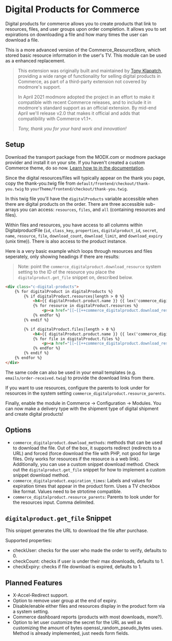 # Digital Products for Commerce

Digital products for commerce allows you to create products that link to resources, files, and user groups upon order completion. It allows you to set expirations on downloading a file and how many times the user can download a file.

This is a more advanced version of the Commerce_ResourceStore, which stored basic resource information in the user's TV. This module can be used as a enhanced replacement.

> This extension was originally built and maintained by [Tony Klapatch](https://github.com/tonyklapatch), providing a wide range of functionality for selling digital products in Commerce, as part of a third-party extension not covered by modmore's support.
>
> In April 2021 modmore adopted the project in an effort to make it compatible with recent Commerce releases, and to include it in modmore's standard support as an official extension. By mid-end April we'll release v2.0 that makes it official and adds that compatibility with Commerce v1.1+.
>
> _Tony, thank you for your hard work and innovation!_

## Setup

Download the transport package from the MODX.com or modmore package provider and install it on your site. If you haven't created a custom Commerce theme, do so now. [Learn how to in the documentation](https://docs.modmore.com/en/Commerce/v1/Front-end_Theming.html).

Since the digital resources/files will typically appear on the thank you page, copy the thank-you.twig file from `default/frontend/checkout/thank-you.twig` to `yourTheme/frontend/checkout/thank-you.twig`.

In this twig file you'll have the `digitalProducts` variable accessible when there are digital products on the order. There are three accessible sub-arrays you can access: `resources`, `files`, and `all` (containing resources and files).

Within files and resources, you have access to all columns within DigitalproductFile (`id`, `class_key`, `properties`, `digitalproduct_id`, `secret`, `name`, `resource`, `file`, `download_count`, `download_limit`, and `download_expiry` (unix time)). There is also access to the product instance.

Here is a very basic example which loops through resources and files seperately, only showing headings if there are results:

> Note: point the `commerce_digitalproduct.download_resource` system setting to the ID of the resource you place the `digitalproduct.get_file` snippet on, described below.

```HTML
<div class="c-digital-products">
    {% for digitalProduct in digitalProducts %}
        {% if digitalProduct.resources|length > 0 %}
            <h4>{{ digitalProduct.product.name }} {{ lex('commerce_digitalproduct.pages') }}</h4>
            {% for resource in digitalProduct.resources %}
                <p><a href="[[~[[++commerce_digitalproduct.download_resource]]? &scheme=`full` &secret=`{{ resource.secret }}`]]">{{ resource.name }}</a></p>
            {% endfor %}
        {% endif %}

        {% if digitalProduct.files|length > 0 %}
            <h4>{{ digitalProduct.product.name }} {{ lex('commerce_digitalproduct.files') }}</h4>
            {% for file in digitalProduct.files %}
                <p><a href="[[~[[++commerce_digitalproduct.download_resource]]? &scheme=`full` &secret=`{{ file.secret }}`]]">{{ file.name }}</a></p>
            {% endfor %}
        {% endif %}
    {% endfor %}
</div>
```

The same code can also be used in your email templates (e.g. `emails/order-received.twig`) to provide the download links from there.

If you want to use resources, configure the parents to look under for resources in the system setting `commerce_digitalproduct.resource_parents`.

Finally, enable the module in Commerce -> Configuration -> Modules. You can now make a delivery type with the shipment type of digital shipment and create digital products!

## Options

- `commerce_digitalproduct.download_methods`: methods that can be used to download the file. Out of the box, it supports redirect (redirects to a URL) and forced (force download the file with PHP, not good for large files. Only works for resources if the resource is a web link). Additionally, you can use a custom snippet download method. Check out the `digitalproduct.get_file` snippet for how to implement a custom snippet download method.
- `commerce_digitalproduct.expiration_times`: Labels and values for expiration times that appear in the product form. Uses a TV checkbox like format. Values need to be strtotime compatible.
- `commerce_digitalproduct.resource_parents`: Parents to look under for the resources input. Comma delimited.

## `digitalproduct.get_file` Snippet

This snippet generates the URL to download the file after purchase.

Supported properties:

- checkUser: checks for the user who made the order to verify, defaults to 0.
- checkCount: checks if user is under their max downloads, defaults to 1.
- checkExpiry: checks if file download is expired, defaults to 1.

## Planned Features

- X-Accel-Redirect support.
- Option to remove user group at the end of expiry.
- Disable/enable either files and resources display in the product form via a system setting.
- Commerce dashboard reports (products with most downloads, more?).
- Option to let user customize the secret for the URL as well as customizing the amount of bytes openssl_random_pseudo_bytes uses. Method is already implemented, just needs form fields.
